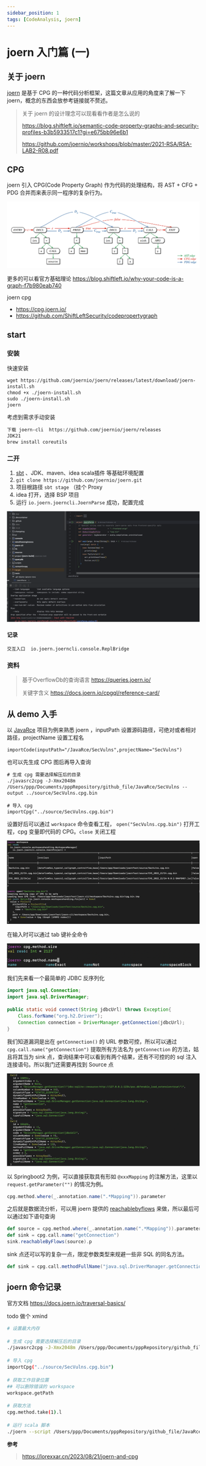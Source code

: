 ```yaml
---
sidebar_position: 1
tags: [CodeAnalysis, joern]
---
```


# joern 入门篇 (一)

## 关于 joern

[joern](https://github.com/joernio/joern) 是基于 CPG 的一种代码分析框架，这篇文章从应用的角度来了解一下 joern，概念的东西会放参考链接就不赘述。

> 关于 joern 的设计理念可以现看看作者是怎么说的
>
> https://blog.shiftleft.io/semantic-code-property-graphs-and-security-profiles-b3b5933517c1?gi=e675bb96e6b1
>
> https://github.com/joernio/workshops/blob/master/2021-RSA/RSA-LAB2-R08.pdf

## CPG

joern 引入 CPG(Code Property Graph) 作为代码的处理结构，将 AST + CFG + PDG 合并而来表示同一程序的复杂行为。

![img](attachments/202308211430788.png)

更多的可以看官方基础理论 https://blog.shiftleft.io/why-your-code-is-a-graph-f7b980eab740

joern cpg

- https://cpg.joern.io/
- https://github.com/ShiftLeftSecurity/codepropertygraph



## start

### 安装

快速安装

```
wget https://github.com/joernio/joern/releases/latest/download/joern-install.sh
chmod +x ./joern-install.sh
sudo ./joern-install.sh
joern
```

考虑到需求手动安装

```
下载 joern-cli  https://github.com/joernio/joern/releases
JDK21
brew install coreutils
```

### 二开

1. [sbt](https://www.scala-sbt.org/download/) 、JDK、maven、idea scala插件 等基础环境配置
2. `git clone https://github.com/joernio/joern.git`
3. 项目根路径 `sbt stage` （挂个 Proxy
4. idea 打开，选择 BSP 项目
5. 运行 `io.joern.joerncli.JoernParse` 成功，配置完成

![image-20240702113038913](attachments/image-20240702113038913.png)

#### 记录

```
交互入口  io.joern.joerncli.console.ReplBridge
```

### 资料

> 基于OverflowDb的查询语言 https://queries.joern.io/
>
> 关键字含义  https://docs.joern.io/cpgql/reference-card/

## 从 demo 入手

以 [JavaRce](https://github.com/Whoopsunix/JavaRce) 项目为例来熟悉 joern ，inputPath 设置源码路径，可绝对或者相对路径，projectName 设置工程名

```
importCode(inputPath="/JavaRce/SecVulns",projectName="SecVulns")
```

也可以先生成 CPG 图后再导入查询

```shell
# 生成 cpg 需要选择解压后的目录
./javasrc2cpg -J-Xmx2048m /Users/ppp/Documents/pppRepository/github_file/JavaRce/SecVulns --output ../source/SecVulns.cpg.bin

# 导入 cpg
importCpg("../source/SecVulns.cpg.bin")
```

设置好后可以通过 `workspace` 命令查看工程， `open("SecVulns.cpg.bin")` 打开工程，cpg 变量即代码的 CPG。`close` 关闭工程

![image-20240703115639139](attachments/image-20240703115639139.png)

在输入时可以通过 tab 键补全命令

![image-20240703115553327](attachments/image-20240703115553327.png)

我们先来看一个最简单的 JDBC 反序列化

```java
import java.sql.Connection;
import java.sql.DriverManager;

public static void connect(String jdbcUrl) throws Exception{
    Class.forName("org.h2.Driver");
    Connection connection = DriverManager.getConnection(jdbcUrl);
}
```

我们知道漏洞是出在 `getConnection()` 的 URL 参数可控，所以可以通过 `cpg.call.name("getConnection")` 提取所有方法名为 `getConnection` 的方法，姑且将其当为 sink 点，查询结果中可以看到有两个结果，还有不可控的的 sql 注入连接语句。所以我门还需要再找到 Source 点

![image-20240703115523412](attachments/image-20240703115523412.png)

以 Springboot2 为例，可以直接获取具有形如 `@xxxMapping` 的注解方法，这里以 `request.getParameter("")` 的情况为例。

```scala
cpg.method.where(_.annotation.name(".*Mapping")).parameter
```

之后就是数据流分析，可以用 joern 提供的 [reachablebyflows](https://docs.joern.io/cpgql/data-flow-steps/#reachablebyflows) 来做，所以最后可以通过如下语句查询

```scala
def source = cpg.method.where(_.annotation.name(".*Mapping")).parameter
def sink = cpg.call.name("getConnection")
sink.reachableByFlows(source).p
```

sink 点还可以写的复杂一点，限定参数类型来规避一些非 SQL 的同名方法。

```scala
def sink = cpg.call.methodFullName("java.sql.DriverManager.getConnection.*").typeFullName("java.sql.Connection")
```



## joern 命令记录

官方文档  https://docs.joern.io/traversal-basics/

todo 做个 xmind

```sh
# 设置最大内存

# 生成 cpg 需要选择解压后的目录
./javasrc2cpg -J-Xmx2048m /Users/ppp/Documents/pppRepository/github_file/JavaRce/SecVulns --output ../source/SecVulns.cpg.bin

# 导入 cpg
importCpg("../source/SecVulns.cpg.bin")

# 获取工作目录位置
## 可以删除错误的 workspace
workspace.getPath

# 获取方法
cpg.method.take(1).l

# 运行 scala 脚本
./joern --script /Users/ppp/Documents/pppRepository/github_file/JavaRce/joern/joern.sc --param cpgFile=../source/SecVulns.cpg.bin --param outFile=../source/output.log
```





**参考**

> https://lorexxar.cn/2023/08/21/joern-and-cpg









